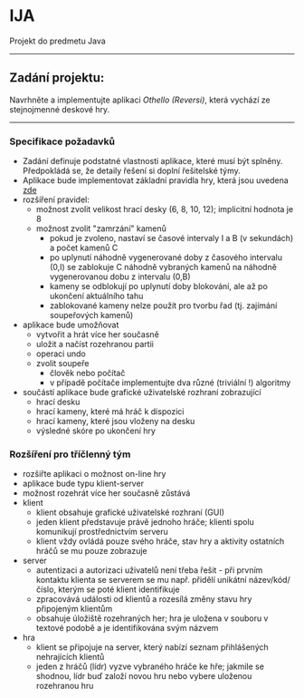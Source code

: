IJA
==============
Projekt do predmetu Java
***
## Zadání projektu:
Navrhněte a implementujte aplikaci *Othello (Reversi)*, která vychází ze stejnojmenné deskové hry.
***
### Specifikace požadavků

* Zadání definuje podstatné vlastnosti aplikace, které musí být splněny. Předpokládá se, že detaily řešení si doplní řešitelské týmy.
* Aplikace bude implementovat základní pravidla hry, která jsou uvedena [zde](https://cs.wikipedia.org/wiki/Othello_%28deskov%C3%A1_hra%29#Pravidla_hry)
* rozšíření pravidel:
  * možnost zvolit velikost hrací desky (6, 8, 10, 12); implicitní hodnota je 8
  * možnost zvolit "zamrzání" kamenů
    * pokud je zvoleno, nastaví se časové intervaly I a B (v sekundách) a počet kamenů C
    * po uplynutí náhodně vygenerované doby z časového intervalu (0,I) se zablokuje C náhodně vybraných kamenů na náhodně vygenerovanou dobu z intervalu (0,B)
    * kameny se odblokují po uplynutí doby blokování, ale až po ukončení aktuálního tahu
    * zablokované kameny nelze použít pro tvorbu řad (tj. zajímání soupeřových kamenů)
* aplikace bude umožňovat
    * vytvořit a hrát více her současně
    * uložit a načíst rozehranou partii
    * operaci undo
    * zvolit soupeře
      * člověk nebo počítač
      * v případě počítače implementujte dva různé (triviální !) algoritmy
* součástí aplikace bude grafické uživatelské rozhraní zobrazující
  * hrací desku
  * hrací kameny, které má hráč k dispozici
  * hrací kameny, které jsou vloženy na desku
  * výsledné skóre po ukončení hry

### Rozšíření pro tříčlenný tým

* rozšiřte aplikaci o možnost on-line hry
* aplikace bude typu klient-server
* možnost rozehrát více her současně zůstává
* klient
    * klient obsahuje grafické uživatelské rozhraní (GUI)
    * jeden klient představuje právě jednoho hráče; klienti spolu komunikují prostřednictvím serveru
    * klient vždy ovládá pouze svého hráče, stav hry a aktivity ostatních hráčů se mu pouze zobrazuje
* server
    * autentizaci a autorizaci uživatelů není třeba řešit - při prvním kontaktu klienta se serverem se mu např. přidělí unikátní název/kód/číslo, kterým se poté klient identifikuje
    * zpracovává události od klientů a rozesílá změny stavu hry připojeným klientům
    * obsahuje úložiště rozehraných her; hra je uložena v souboru v textové podobě a je identifikována svým názvem
* hra
    * klient se připojuje na server, který nabízí seznam přihlášených nehrajících klientů
    * jeden z hráčů (lídr) vyzve vybraného hráče ke hře; jakmile se shodnou, lídr buď založí novou hru nebo vybere uloženou rozehranou hru
